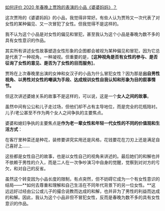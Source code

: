 [如何评价 2020 年春晚上贾玲的表演的小品《婆婆妈妈》？](https://www.zhihu.com/question/367643128/answer/985709708)




  

这次贾玲的《婆婆妈妈》的小品，我觉得非常好。有些人认为贾玲又一次代表了对女性的某种偏见、又一次冒犯了女性。但我觉得不是这样的。

我不认为这个小品是对女性的偏见和冒犯，甚至我认为这个小品是春晚为数不多的具有女性意识的作品。

其实所有讲述女性故事塑造女性形象的企图都会被视为某种偏见和冒犯，因为它总是代表了一种视角，一种凝视。但重要的是，【**这种视角是否有女性的参与、是否征询了女性的意见、是否为了女性的目而服务**】。

贾玲在上次春晚里出演的女神和女汉子的小品为什么冒犯女性？因为那是**出自男性视角、以男性对女性的嘲讽为手段、达成规训女性自我认知和形象为目的叙事情节。**

但这次讲述婆媳关系的故事不是这样的，可以说，这是一个**女人之间的故事**。

虽然中间有公公和儿子走过场，但他们却不占有主导地位，而是完全的花瓶陪衬。儿子/老公甚至不作为两个女人之间争执的主要焦点。

婆婆和媳妇争执的主要焦点是**作为老一辈女性和年轻一代女性的不同的价值观和生活方式**：

在客厅里种菜还是种花，装修要讲究实用还是风格，花钱要花在刀刃上还是满足自己喜好上……

这些都是女性自己的故事，也是以女性自己的视角来讲述的。最后她们的和解也并不依赖于男性的介入，而是二人在一次争吵演习中自身的觉醒，觉察到对对方的亏欠，和对自己的反省。

虽然这个转变因为小品长度的限制，有点突然，但不妨碍它成为一个有女性意识的结局——**如何去尊重和理解和自己生活在不同年代背景下的另一位女性。**这远远好过经由公公或儿子的撮合说教而达成的和解，也并非为了男性的利益而达成的和解。因此，我认为这个小品非但不冒犯女性，反而是春晚为数不多的具有女性意识的作品。